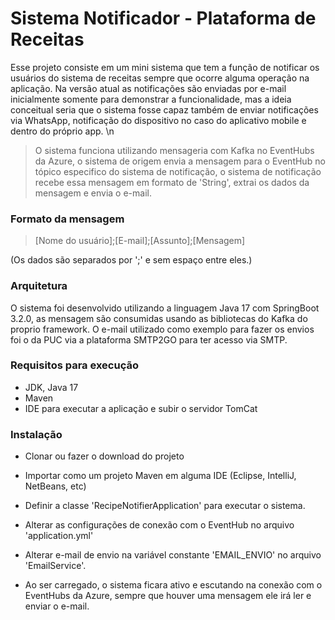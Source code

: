 # Sistema Notificador - Plataforma de Receitas

Esse projeto consiste em um mini sistema que tem a função de notificar os usuários do sistema de receitas sempre que ocorre alguma operação na aplicação.
Na versão atual as notificações são enviadas por e-mail inicialmente somente para demonstrar a funcionalidade, mas a ideia conceitual seria que o sistema fosse capaz também de enviar notificações via WhatsApp, notificação do dispositivo no caso do aplicativo mobile e dentro do próprio app.
\n
> O sistema funciona utilizando mensageria com Kafka no EventHubs da Azure, o sistema de origem envia a mensagem para o EventHub no tópico especifico do sistema de notificação, o sistema de notificação recebe essa mensagem em formato de 'String', extrai os dados da mensagem e envia o e-mail.

### Formato da mensagem

> [Nome do usuário];[E-mail];[Assunto];[Mensagem]

(Os dados são separados por ';' e sem espaço entre eles.)

### Arquitetura

O sistema foi desenvolvido utilizando a linguagem Java 17 com SpringBoot 3.2.0, as mensagem são consumidas usando as bibliotecas do Kafka do proprio framework. O e-mail utilizado como exemplo para fazer os envios foi o da PUC via a plataforma SMTP2GO para ter acesso via SMTP.

### Requisitos para execução

- JDK, Java 17
- Maven
- IDE para executar a aplicação e subir o servidor TomCat

### Instalação

- Clonar ou fazer o download do projeto
- Importar como um projeto Maven em alguma IDE (Eclipse, IntelliJ, NetBeans, etc)
- Definir a classe 'RecipeNotifierApplication' para executar o sistema.
- Alterar as configurações de conexão com o EventHub no arquivo 'application.yml'
- Alterar e-mail de envio na variável constante 'EMAIL_ENVIO' no arquivo 'EmailService'.

- Ao ser carregado, o sistema ficara ativo e escutando na conexão com o EventHubs da Azure, sempre que houver uma mensagem ele irá ler e enviar o e-mail.